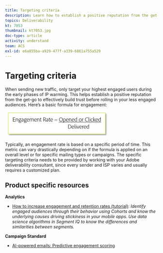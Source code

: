 ```yaml
---
title: Targeting criteria
description: Learn how to establish a positive reputation from the get-go to effectively build trust before rolling in your less engaged audiences.
topics: Deliverability
kt: 7053
thumbnail: kt7053.jpg
doc-type: article
activity: understand
team: ACS
exl-id: e6a855ba-a929-477f-a339-6861a755a529
---
```

# Targeting criteria

When sending new traffic, only target your highest engaged users during the early phases of IP warming. This helps establish a positive reputation from the get-go to effectively build trust before rolling in your less engaged audiences. Here’s a basic formula for engagement:

![Formula for engagement](../assets/formula-for-enagement.png)

Typically, an engagement rate is based on a specific period of time. This metric can vary drastically depending on if the formula is applied on an overall level or for specific mailing types or campaigns. The specific targeting criteria needs to be provided by working with your Adobe deliverability consultant, since every sender and ISP varies and usually requires a customized plan.

## Product specific resources

**Analytics**

* [How to increase engagement and retention rates (tutorial)](https://experienceleague.adobe.com/docs/analytics-learn/tutorials/mobile-app-analytics/measuring-mobile-analytics/how-to-increase-engagement-and-retention-rates.html?lang=en#mobile-app-analytics): *Identify engaged audiences through their behavior using Cohorts and know the underlying causes driving stickiness in your mobile apps. Use data science algorithms in Segment IQ to know the differences and similarities between segments.*

**Campaign Standard**

* [AI-powered emails: Predictive engagement scoring](https://experienceleague.adobe.com/docs/campaign-standard/using/testing-and-sending/preparing-and-testing-messages/predictive.html#predictive-scoring)
